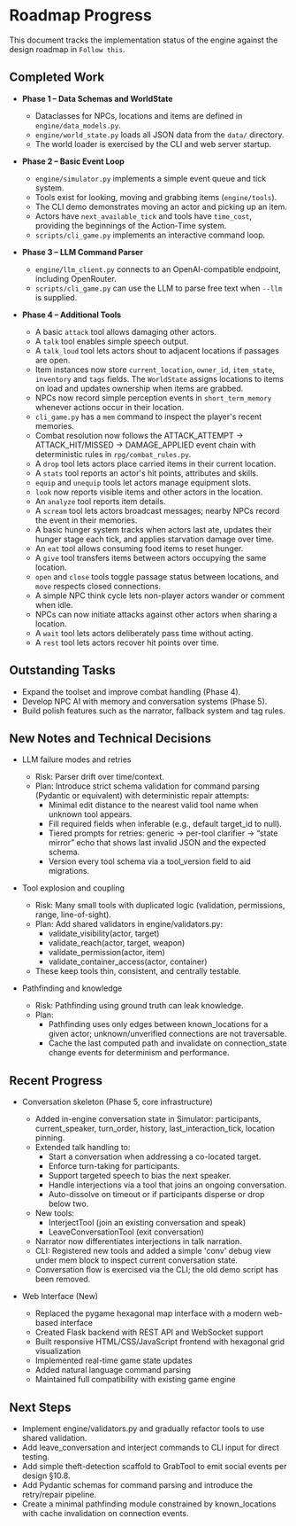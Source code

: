 # Roadmap Progress

This document tracks the implementation status of the engine against the design roadmap in `Follow this`.

## Completed Work

- **Phase 1 – Data Schemas and WorldState**
  - Dataclasses for NPCs, locations and items are defined in `engine/data_models.py`.
  - `engine/world_state.py` loads all JSON data from the `data/` directory.
  - The world loader is exercised by the CLI and web server startup.

- **Phase 2 – Basic Event Loop**
  - `engine/simulator.py` implements a simple event queue and tick system.
  - Tools exist for looking, moving and grabbing items (`engine/tools`).
  - The CLI demo demonstrates moving an actor and picking up an item.
  - Actors have `next_available_tick` and tools have `time_cost`, providing the
    beginnings of the Action‑Time system.
  - `scripts/cli_game.py` implements an interactive command loop.

- **Phase 3 – LLM Command Parser**
  - `engine/llm_client.py` connects to an OpenAI-compatible endpoint, including OpenRouter.
  - `scripts/cli_game.py` can use the LLM to parse free text when `--llm` is supplied.

- **Phase 4 – Additional Tools**
  - A basic `attack` tool allows damaging other actors.
  - A `talk` tool enables simple speech output.
  - A `talk_loud` tool lets actors shout to adjacent locations if passages are open.
  - Item instances now store `current_location`, `owner_id`, `item_state`,
    `inventory` and `tags` fields. The `WorldState` assigns locations to items on
    load and updates ownership when items are grabbed.
  - NPCs now record simple perception events in `short_term_memory` whenever
    actions occur in their location.
  - `cli_game.py` has a `mem` command to inspect the player's recent memories.
  - Combat resolution now follows the ATTACK_ATTEMPT -> ATTACK_HIT/MISSED ->
    DAMAGE_APPLIED event chain with deterministic rules in `rpg/combat_rules.py`.
  - A `drop` tool lets actors place carried items in their current location.
  - A `stats` tool reports an actor's hit points, attributes and skills.
  - `equip` and `unequip` tools let actors manage equipment slots.
  - `look` now reports visible items and other actors in the location.
  - An `analyze` tool reports item details.
  - A `scream` tool lets actors broadcast messages; nearby NPCs record the event in their memories.
  - A basic hunger system tracks when actors last ate, updates their hunger stage each tick, and applies starvation damage over time.
  - An `eat` tool allows consuming food items to reset hunger.
  - A `give` tool transfers items between actors occupying the same location.
  - `open` and `close` tools toggle passage status between locations, and `move` respects closed connections.
  - A simple NPC think cycle lets non-player actors wander or comment when idle.
  - NPCs can now initiate attacks against other actors when sharing a location.
  - A `wait` tool lets actors deliberately pass time without acting.
  - A `rest` tool lets actors recover hit points over time.

## Outstanding Tasks

- Expand the toolset and improve combat handling (Phase 4).
- Develop NPC AI with memory and conversation systems (Phase 5).
- Build polish features such as the narrator, fallback system and tag rules.

## New Notes and Technical Decisions

- LLM failure modes and retries
  - Risk: Parser drift over time/context.
  - Plan: Introduce strict schema validation for command parsing (Pydantic or equivalent) with deterministic repair attempts:
    - Minimal edit distance to the nearest valid tool name when unknown tool appears.
    - Fill required fields when inferable (e.g., default target_id to null).
    - Tiered prompts for retries: generic -> per-tool clarifier -> “state mirror” echo that shows last invalid JSON and the expected schema.
    - Version every tool schema via a tool_version field to aid migrations.

- Tool explosion and coupling
  - Risk: Many small tools with duplicated logic (validation, permissions, range, line-of-sight).
  - Plan: Add shared validators in engine/validators.py:
    - validate_visibility(actor, target)
    - validate_reach(actor, target, weapon)
    - validate_permission(actor, item)
    - validate_container_access(actor, container)
  - These keep tools thin, consistent, and centrally testable.

- Pathfinding and knowledge
  - Risk: Pathfinding using ground truth can leak knowledge.
  - Plan:
    - Pathfinding uses only edges between known_locations for a given actor; unknown/unverified connections are not traversable.
    - Cache the last computed path and invalidate on connection_state change events for determinism and performance.

## Recent Progress

- Conversation skeleton (Phase 5, core infrastructure)
  - Added in-engine conversation state in Simulator: participants, current_speaker, turn_order, history, last_interaction_tick, location pinning.
  - Extended talk handling to:
    - Start a conversation when addressing a co-located target.
    - Enforce turn-taking for participants.
    - Support targeted speech to bias the next speaker.
    - Handle interjections via a tool that joins an ongoing conversation.
    - Auto-dissolve on timeout or if participants disperse or drop below two.
  - New tools:
    - InterjectTool (join an existing conversation and speak)
    - LeaveConversationTool (exit conversation)
  - Narrator now differentiates interjections in talk narration.
  - CLI: Registered new tools and added a simple 'conv' debug view under mem block to inspect current conversation state.
  - Conversation flow is exercised via the CLI; the old demo script has been removed.

- Web Interface (New)
  - Replaced the pygame hexagonal map interface with a modern web-based interface
  - Created Flask backend with REST API and WebSocket support
  - Built responsive HTML/CSS/JavaScript frontend with hexagonal grid visualization
  - Implemented real-time game state updates
  - Added natural language command parsing
  - Maintained full compatibility with existing game engine

## Next Steps

- Implement engine/validators.py and gradually refactor tools to use shared validation.
- Add leave_conversation and interject commands to CLI input for direct testing.
- Add simple theft-detection scaffold to GrabTool to emit social events per design §10.8.
- Add Pydantic schemas for command parsing and introduce the retry/repair pipeline.
- Create a minimal pathfinding module constrained by known_locations with cache invalidation on connection events.
